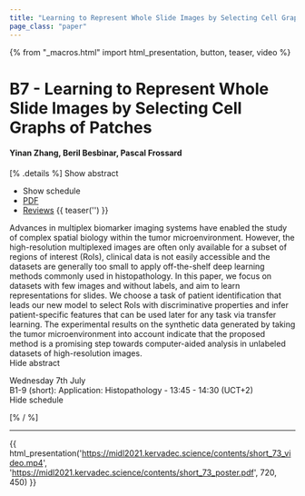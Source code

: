 ```yaml
---
title: "Learning to Represent Whole Slide Images by Selecting Cell Graphs of Patches"
page_class: "paper"
---
```


{% from "_macros.html" import html_presentation, button, teaser, video %}

# B7 - Learning to Represent Whole Slide Images by Selecting Cell Graphs of Patches

#### Yinan Zhang, Beril Besbinar, Pascal Frossard

[% .details %]
<a class="toggle_visibility" data-selector=".abstract" data-level="3">Show abstract</a>
- <a class="toggle_visibility" data-selector=".schedule" data-level="3">Show schedule</a>
- <a href="https://openreview.net/pdf?id=hPUnpHJHuy">PDF</a>
- <a href="https://openreview.net/forum?id=hPUnpHJHuy">Reviews</a>
{{ teaser('') }}

<p>
    <span class="abstract">
        Advances in multiplex biomarker imaging systems have enabled the study of complex spatial biology within the tumor microenvironment. However, the high-resolution multiplexed images are often only available for a subset of regions of interest (RoIs), clinical data is not easily accessible and the datasets are generally too small to apply off-the-shelf deep learning methods commonly used in histopathology. In this paper, we focus on datasets with few images and without labels, and aim to learn representations for slides. We choose a task of patient identification that leads our new model to select RoIs with discriminative properties and infer patient-specific features that can be used later for any task via transfer learning. The experimental results on the synthetic data generated by taking the tumor microenvironment into account indicate that the proposed method is a promising step towards computer-aided analysis in unlabeled datasets of high-resolution images.
        <br>
        <span class="actions"><a class="toggle_visibility" data-level="2">Hide abstract</a></span>
    </span>
</p>

<p>
    <span class="schedule">
         Wednesday 7th July<br>B1-9 (short): Application: Histopathology - 13:45 - 14:30 (UCT+2)
        <br>
        <span class="actions"><a class="toggle_visibility" data-level="2">Hide schedule</a></span>
    </span>
</p>

[% / %]


---

{{ html_presentation('https://midl2021.kervadec.science/contents/short_73_video.mp4', 'https://midl2021.kervadec.science/contents/short_73_poster.pdf', 720, 450) }}